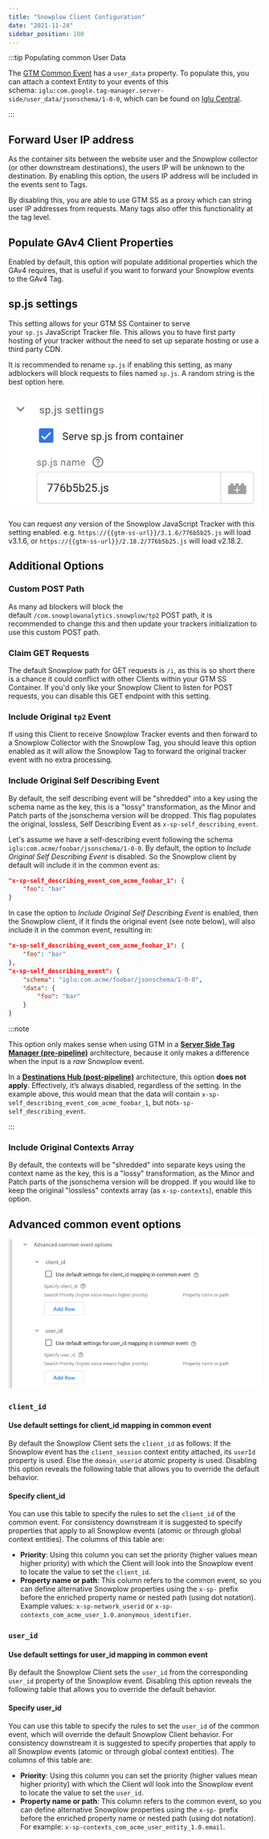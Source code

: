 ```yaml
---
title: "Snowplow Client Configuration"
date: "2021-11-24"
sidebar_position: 100
---
```


:::tip Populating common User Data

The [GTM Common Event](https://developers.google.com/tag-platform/tag-manager/server-side/common-event-data) has a `user_data` property. To populate this, you can attach a context Entity to your events of this schema: `iglu:com.google.tag-manager.server-side/user_data/jsonschema/1-0-0`, which can be found on [Iglu Central](https://github.com/snowplow/iglu-central/blob/853357452300b172ebc113d1d75d1997f595142a/schemas/com.google.tag-manager.server-side/user_data/jsonschema/1-0-0).

:::

## Forward User IP address

As the container sits between the website user and the Snowplow collector (or other downstream destinations), the users IP will be unknown to the destination. By enabling this option, the users IP address will be included in the events sent to Tags.

By disabling this, you are able to use GTM SS as a proxy which can string user IP addresses from requests. Many tags also offer this functionality at the tag level.

## Populate GAv4 Client Properties

Enabled by default, this option will populate additional properties which the GAv4 requires, that is useful if you want to forward your Snowplow events to the GAv4 Tag.

## sp.js settings

This setting allows for your GTM SS Container to serve your `sp.js` JavaScript Tracker file. This allows you to have first party hosting of your tracker without the need to set up separate hosting or use a third party CDN.

It is recommended to rename `sp.js` if enabling this setting, as many adblockers will block requests to files named `sp.js`. A random string is the best option here.

![sp.js settings](images/spjssettings.png)

You can request _any_ version of the Snowplow JavaScript Tracker with this setting enabled. e.g. `https://{{gtm-ss-url}}/3.1.6/776b5b25.js` will load v3.1.6, or `https://{{gtm-ss-url}}/2.18.2/776b5b25.js` will load v2.18.2.

## Additional Options

### Custom POST Path

As many ad blockers will block the default `/com.snowplowanalytics.snowplow/tp2` POST path, it is recommended to change this and then update your trackers initialization to use this custom POST path.

### Claim GET Requests

The default Snowplow path for GET requests is `/i`, as this is so short there is a chance it could conflict with other Clients within your GTM SS Container. If you'd only like your Snowplow Client to listen for POST requests, you can disable this GET endpoint with this setting.

### Include Original `tp2` Event

If using this Client to receive Snowplow Tracker events and then forward to a Snowplow Collector with the Snowplow Tag, you should leave this option enabled as it will allow the Snowplow Tag to forward the original tracker event with no extra processing.

### Include Original Self Describing Event

By default, the self describing event will be "shredded" into a key using the schema name as the key, this is a "lossy" transformation, as the Minor and Patch parts of the jsonschema version will be dropped. This flag populates the original, lossless, Self Describing Event as `x-sp-self_describing_event`.

Let's assume we have a self-describing event following the schema `iglu:com.acme/foobar/jsonschema/1-0-0`. By default, the option to *Include Original Self Describing Event* is disabled. So the Snowplow client by default will include it in the common event as:

```json
"x-sp-self_describing_event_com_acme_foobar_1": {
    "foo": "bar"
}
```

In case the option to *Include Original Self Describing Event* is enabled, then the Snowplow client, if it finds the original event (see note below), will also include it in the common event, resulting in:

```json
"x-sp-self_describing_event_com_acme_foobar_1": {
    "foo": "bar"
},
"x-sp-self_describing_event": {
    "schema": "iglu:com.acme/foobar/jsonschema/1-0-0",
    "data": {
        "foo": "bar"
    }
}
```

:::note

This option only makes sense when using GTM in a [**Server Side Tag Manager (pre-pipeline)**](/docs/destinations/forwarding-events/google-tag-manager-server-side/index.md#configuration-options) architecture, because it only makes a difference when the input is a _raw_ Snowplow event.

In a [**Destinations Hub (post-pipeline)**](/docs/destinations/forwarding-events/google-tag-manager-server-side/index.md#configuration-options) architecture, this option **does not apply**. Effectively, it’s always disabled, regardless of the setting. In the example above, this would mean that the data will contain `x-sp-self_describing_event_com_acme_foobar_1`, but not`x-sp-self_describing_event`.

:::

### Include Original Contexts Array

By default, the contexts will be "shredded" into separate keys using the context name as the key, this is a "lossy" transformation, as the Minor and Patch parts of the jsonschema version will be dropped. If you would like to keep the original "lossless" contexts array (as `x-sp-contexts`), enable this option.

## Advanced common event options

![advanced common event options](images/advanced_common_options.png)

### `client_id`

#### Use default settings for client_id mapping in common event

By default the Snowplow Client sets the `client_id` as follows: If the Snowplow event has the `client_session` context entity attached, its `userId` property is used. Else the `domain_userid` atomic property is used. Disabling this option reveals the following table that allows you to override the default behavior.

#### Specify client_id

You can use this table to specify the rules to set the `client_id` of the common event. For consistency downstream it is suggested to specify properties that apply to all Snowplow events (atomic or through global context entities). The columns of this table are:

- **Priority**: Using this column you can set the priority (higher values mean higher priority) with which the Client will look into the Snowplow event to locate the value to set the `client_id`.
- **Property name or path**: This column refers to the common event, so you can define alternative Snowplow properties using the `x-sp-` prefix before the enriched property name or nested path (using dot notation). Example values: `x-sp-network_userid` or `x-sp-contexts_com_acme_user_1.0.anonymous_identifier`.

### `user_id`

#### Use default settings for user_id mapping in common event

By default the Snowplow Client sets the `user_id` from the corresponding `user_id` property of the Snowplow event. Disabling this option reveals the following table that allows you to override the default behavior.

#### Specify user_id

You can use this table to specify the rules to set the `user_id` of the common event, which will override the default Snowplow Client behavior. For consistency downstream it is suggested to specify properties that apply to all Snowplow events (atomic or through global context entities). The columns of this table are:

- **Priority**: Using this column you can set the priority (higher values mean higher priority) with which the Client will look into the Snowplow event to locate the value to set the `user_id`.
- **Property name or path**: This column refers to the common event, so you can define alternative Snowplow properties using the `x-sp-` prefix before the enriched property name or nested path (using dot notation). For example: `x-sp-contexts_com_acme_user_entity_1.0.email`.
